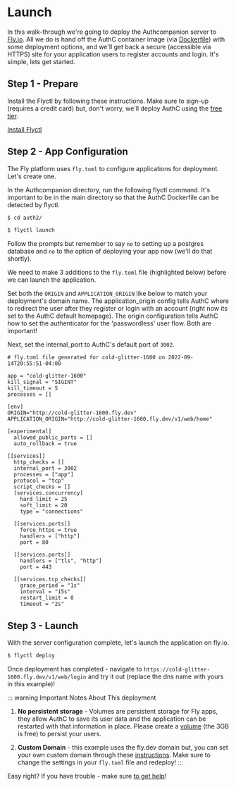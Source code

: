# Launch

In this walk-through we're going to deploy the Authcompanion server to [Fly.io](https://fly.io/). All we do is hand off the AuthC container image (via [Dockerfile](https://github.com/authcompanion/authcompanion2/blob/main/dockerfile)) with some deployment options, and we'll get back a secure  (accessible via HTTPS) site for your application users to register accounts and login. It's simple, lets get started. 

## Step 1 - Prepare

Install the Flyctl by following these instructions. Make sure to sign-up (requires a credit card) but, don't worry, we'll deploy AuthC using the [free tier](https://fly.io/docs/about/pricing/).

[Install Flyctl](https://fly.io/docs/hands-on/install-flyctl/)

## Step 2 - App Configuration

The Fly platform uses `fly.toml` to configure applications for deployment. Let's create one. 

In the Authcompanion directory, run the following flyctl command. It's important to be in the main directory so that the AuthC Dockerfile can be detected by flyctl.

```bash
$ cd auth2/
```

```bash
$ flyctl launch
```

Follow the prompts but remember to say `no` to setting up a postgres database and `no` to the option of deploying your app now (we'll do that shortly).

We need to make 3 additions to the `fly.toml` file (highlighted below) before we can launch the application. 

Set both the `ORIGIN` and `APPLICATION_ORIGIN` like below to match your deployment's domain name. The application_origin config tells AuthC where to redirect the user after they register or login with an account (right now its set to the AuthC default homepage). The origin configuration tells AuthC how to set the authenticator for the 'passwordless' user flow. Both are important!  

Next, set the internal_port to AuthC's default port of `3002`.

```bash{9,10,18}
# fly.toml file generated for cold-glitter-1600 on 2022-09-14T20:55:51-04:00

app = "cold-glitter-1600"
kill_signal = "SIGINT"
kill_timeout = 5
processes = []

[env]
ORIGIN="http://cold-glitter-1600.fly.dev"
APPLICATION_ORIGIN="http://cold-glitter-1600.fly.dev/v1/web/home"

[experimental]
  allowed_public_ports = []
  auto_rollback = true

[[services]]
  http_checks = []
  internal_port = 3002
  processes = ["app"]
  protocol = "tcp"
  script_checks = []
  [services.concurrency]
    hard_limit = 25
    soft_limit = 20
    type = "connections"

  [[services.ports]]
    force_https = true
    handlers = ["http"]
    port = 80

  [[services.ports]]
    handlers = ["tls", "http"]
    port = 443

  [[services.tcp_checks]]
    grace_period = "1s"
    interval = "15s"
    restart_limit = 0
    timeout = "2s"
```

## Step 3 - Launch

With the server configuration complete, let's launch the application on fly.io.

```bash
$ flyctl deploy
```

Once deployment has completed - navigate to `https://cold-glitter-1600.fly.dev/v1/web/login` and try it out (replace the dns name with yours in this example)!

::: warning Important Notes About This deployment

1. **No persistent storage** - Volumes are persistent storage for Fly apps, they allow AuthC to save its user data and the application can be restarted with that information in place. Please create a [volume](https://fly.io/docs/reference/volumes/) (the 3GB is free) to persist your users.

2. **Custom Domain** - this example uses the fly.dev domain but, you can set your own custom domain through these [instructions](https://fly.io/blog/how-to-custom-domains-with-fly/). Make sure to change the settings in your `fly.toml` file and redeploy!
   :::

Easy right? If you have trouble - make sure [to get help](../contributing/gettinghelp.md)!